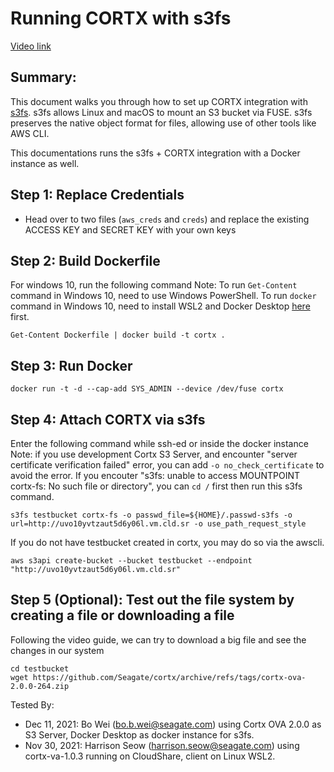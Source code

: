 # Running CORTX with s3fs

[Video link](https://vimeo.com/581753953)


Summary:
----
This document walks you through how to set up CORTX integration with [s3fs](https://github.com/s3fs-fuse/s3fs-fuse). s3fs allows Linux and macOS to mount an S3 bucket via FUSE. s3fs preserves the native object format for files, allowing use of other tools like AWS CLI.

This documentations runs the s3fs + CORTX integration with a Docker instance as well. 



Step 1: Replace Credentials
--------

- Head over to two files (```aws_creds``` and ```creds```) and replace the existing ACCESS KEY and SECRET KEY with your own keys



Step 2: Build Dockerfile
--------

For windows 10, run the following command
Note: To run `Get-Content` command in Windows 10, need to use Windows PowerShell. To run `docker` command in Windows 10, need to install WSL2 and Docker Desktop [here](https://www.docker.com/products/docker-desktop) first. 
```
Get-Content Dockerfile | docker build -t cortx .
```

Step 3: Run Docker
------
```
docker run -t -d --cap-add SYS_ADMIN --device /dev/fuse cortx
```

Step 4: Attach CORTX via s3fs
------

Enter the following command while ssh-ed or inside the docker instance
Note: if you use development Cortx S3 Server, and encounter "server certificate verification failed" error, you can add `-o no_check_certificate` to avoid the error.
If you encouter "s3fs: unable to access MOUNTPOINT cortx-fs: No such file or directory", you can `cd /` first then run this s3fs command.
```
s3fs testbucket cortx-fs -o passwd_file=${HOME}/.passwd-s3fs -o url=http://uvo10yvtzaut5d6y06l.vm.cld.sr -o use_path_request_style 
```

If you do not have testbucket created in cortx, you may do so via the awscli.

```
aws s3api create-bucket --bucket testbucket --endpoint "http://uvo10yvtzaut5d6y06l.vm.cld.sr"
```



Step 5 (Optional): Test out the file system by creating a file or downloading a file
------

Following the video guide, we can try to download a big file and see the changes in our system

```
cd testbucket
wget https://github.com/Seagate/cortx/archive/refs/tags/cortx-ova-2.0.0-264.zip
```

Tested By:

- Dec 11, 2021: Bo Wei (bo.b.wei@seagate.com) using Cortx OVA 2.0.0 as S3 Server, Docker Desktop as docker instance for s3fs.
- Nov 30, 2021: Harrison Seow (harrison.seow@seagate.com) using cortx-va-1.0.3 running on CloudShare, client on Linux WSL2.
